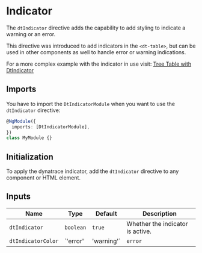 # Indicator

The `dtIndicator` directive adds the capability to add styling to indicate a
warning or an error.

This directive was introduced to add indicators in the `<dt-table>`, but can be
used in other components as well to handle error or warning indications.

<ba-live-example name="DtExampleIndicatorDefault" fullwidth></ba-live-example>

For a more complex example with the indicator in use visit:
[Tree Table with DtIndicator](/components/tree-table#dtindicator)

## Imports

You have to import the `DtIndicatorModule` when you want to use the
`dtIndicator` directive:

```typescript
@NgModule({
  imports: [DtIndicatorModule],
})
class MyModule {}
```

## Initialization

To apply the dynatrace indicator, add the `dtIndicator` directive to any
component or HTML element.

## Inputs

| Name               | Type                  | Default | Description                      |
| ------------------ | --------------------- | ------- | -------------------------------- |
| `dtIndicator`      | `boolean`             | `true`  | Whether the indicator is active. |
| `dtIndicatorColor` | `'error' | 'warning'` | `error` | Sets the color.                  |
